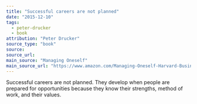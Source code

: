 ```yaml
---
title: "Successful careers are not planned"
date: "2015-12-10"
tags:
  - peter-drucker
  - book
attribution: "Peter Drucker"
source_type: "book"
source:
source_url:
main_source: "Managing Oneself"
main_source_url: "https://www.amazon.com/Managing-Oneself-Harvard-Business-Classics/dp/142212312X"
---
```


Successful careers are not planned. They develop when people are prepared for opportunities because they know their strengths, method of work, and their values.
